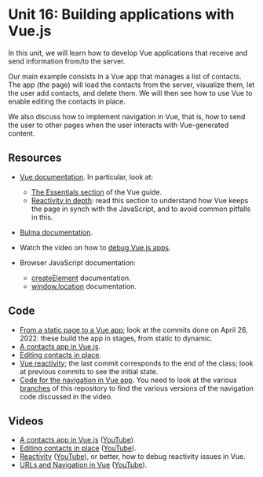# Unit 16: Building applications with Vue.js

In this unit, we will learn how to develop Vue applications that receive and send information from/to the server.  

Our main example consists in a Vue app that manages a list of contacts.  The app (the page) will load the contacts from the server, visualize them, let the user add contacts, and delete them.  We will then see how to use Vue to enable editing the contacts in place. 

We also discuss how to implement navigation in Vue, that is, how to send the user to other pages when the user interacts with Vue-generated content. 

## Resources

* [Vue documentation](https://vuejs.org/v2/guide/installation.html).  In particular, look at: 
    * [The Essentials section](https://vuejs.org/v2/guide/installation.html) of the Vue guide. 
    * [Reactivity in depth](https://vuejs.org/v2/guide/reactivity.html): read this section to understand how Vue keeps the page in synch with the JavaScript, and to avoid common pitfalls in this. 

* [Bulma documentation](https://bulma.io/documentation/overview/).

* Watch the video on how to [debug Vue.js apps](howto2.md).

* Browser JavaScript documentation: 
    * [createElement](https://developer.mozilla.org/en-US/docs/Web/API/Document/createElement) documentation. 
    * [window.location](https://developer.mozilla.org/en-US/docs/Web/API/Window/location) documentation.

## Code

* [From a static page to a Vue app](https://github.com/learn-py4web/simple_vue_example); look at the commits done on April 26, 2022: these build the app in stages, from static to dynamic.
* [A contacts app in Vue.js](https://github.com/learn-py4web/lecture_vue_contacts).
* [Editing contacts in place](https://github.com/learn-py4web/lecture_vue_contacts_edit_in_place).
* [Vue reactivity](https://github.com/learn-py4web/vue_reactivity); the last commit corresponds to the end of the class; look at previous commits to see the initial state. 
* [Code for the navigation in Vue app](https://github.com/learn-py4web/vue_navigation).  You need to look at the various [branches](https://github.com/learn-py4web/vue_navigation/branches) of this repository to find the various versions of the navigation code discussed in the video. 

## Videos

* [A contacts app in Vue.js](https://drive.google.com/file/d/1Mzoj6-IMbsouH4eKtuEToidfvToWJyV8/view?usp=sharing) ([YouTube](https://youtu.be/Qh3xUZWsqR4)).
* [Editing contacts in place](https://drive.google.com/file/d/1-H7gZV-RCNIjR3mlj-0Ugs37Ycc1qGdK/view?usp=sharing) ([YouTube](https://youtu.be/gi7EDFLvXyA)). 
* [Reactivity](https://drive.google.com/file/d/1gfV9eL4GJCFFANBdqaUDqyuTlabMEMFk/view?usp=sharing) ([YouTube](https://youtu.be/4Rc_33ee9Yc)), or better, how to debug reactivity issues in Vue. 
* [URLs and Navigation in Vue](https://drive.google.com/file/d/1fhyzE7xMSUAOJtb42Tv6YuVwcKOlVWbK/view?usp=sharing) ([YouTube](https://youtu.be/AvqXmq3hwI4)).